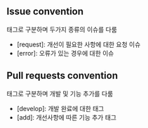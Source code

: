 ## Issue convention

태그로 구분하며 두가지 종류의 이슈를 다룸

- [request]: 개선이 필요한 사항에 대한 요청 이슈
- [error]: 오류가 있는 경우에 대한 이슈


## Pull requests convention

태그로 구분하며 개발 및 기능 추가를 다룸

- [develop]: 개발 완료에 대한 태그
- [add]: 개선사항에 따른 기능 추가 태그
